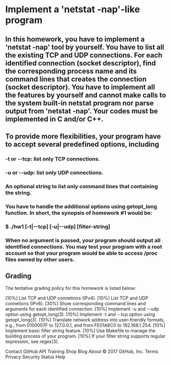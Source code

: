 # Implement a 'netstat -nap'-like program
## In this homework, you have to implement a 'netstat -nap' tool by yourself. You have to list all the existing TCP and UDP connections. For each identified connection (socket descriptor), find the corresponding process name and its command lines that creates the connection (socket descriptor). You have to implement all the features by yourself and cannot make calls to the system built-in netstat program nor parse output from 'netstat -nap'. Your codes must be implemented in C and/or C++.

## To provide more flexibilities, your program have to accept several predefined options, including

### -t or --tcp: list only TCP connections.
### -u or --udp: list only UDP connections.
### An optional string to list only command lines that containing the string.
### You have to handle the additional options using getopt_long function. In short, the synopsis of homework #1 would be:
### $ ./hw1 [-t|--tcp] [-u|--udp] [filter-string]
### When no argument is passed, your program should output all identified connections. You may test your program with a root account so that your program would be able to access /proc files owned by other users.

## Grading
   The tentative grading policy for this homework is listed below:

   [10%] List TCP and UDP connetions (IPv4).
   [10%] List TCP and UDP connetions (IPv6).
   [30%] Show corresponding command lines and arguments for each identified connection.
   [10%] Implement -u and --udp option using getopt_long(3).
   [10%] Implement -t and --tcp option using getopt_long(3).
   [10%] Translate network address into user-friendly formats, e.g., from 0100007F to 127.0.0.1, and from FE01A8C0 to 192.168.1.254.
   [10%] Implement basic filter string feature.
   [10%] Use Makefile to manage the building process of your program.
   [10%] If your filter string supports regular expression, see regex(3).
   
   
Contact GitHub API Training Shop Blog About
© 2017 GitHub, Inc. Terms Privacy Security Status Help
